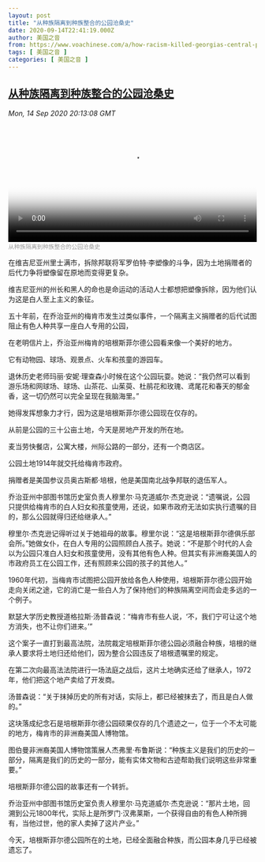 ```yaml
---
layout: post
title: "从种族隔离到种族整合的公园沧桑史"
date: 2020-09-14T22:41:19.000Z
author: 美国之音
from: https://www.voachinese.com/a/how-racism-killed-georgias-central-park-oasis-20200914/5583196.html
tags: [ 美国之音 ]
categories: [ 美国之音 ]
---
```

<!--1600123279000-->
[从种族隔离到种族整合的公园沧桑史](https://www.voachinese.com/a/how-racism-killed-georgias-central-park-oasis-20200914/5583196.html)
------

<div>
<div><i>Mon, 14 Sep 2020 20:13:08 GMT</i></div><video poster="https://images.weserv.nl?url=gdb.voanews.com/809de3b0-ca45-48c4-910a-3ceec53229d8_tv_r1_s_w900.jpg" src="https://av.voanews.com/Videoroot/Pangeavideo/2020/09/8/80/809de3b0-ca45-48c4-910a-3ceec53229d8_240p.mp4" style="width:100%" controls></video><div><small style="color: #999;">从种族隔离到种族整合的公园沧桑史</small></div><p>在维吉尼亚州里士满市，拆除邦联将军罗伯特·李塑像的斗争，因为土地捐赠者的后代力争将塑像留在原地而变得更复杂。</p><p>维吉尼亚州的州长和黑人的命也是命运动的活动人士都想把塑像拆除，因为他们认为这是白人至上主义的象征。</p><p>五十年前，在乔治亚州的梅肯市发生过类似事件，一个隔离主义捐赠者的后代试图阻止有色人种共享一座白人专用的公园，</p><p>在老明信片上，乔治亚州梅肯的培根斯菲尔德公园看来像一个美好的地方。</p><p>它有动物园、球场、观景点、火车和孩童的游园车。</p><p>退休历史老师玛丽·安妮·理查森小时候在这个公园玩耍。她说：“我仍然可以看到游乐场和网球场、球场、山茶花、山茱萸、杜鹃花和玫瑰、鸢尾花和春天的郁金香，这一切仍然可以完全呈现在我脑海里。”</p><p>她得发挥想象力才行，因为这是培根斯菲尔德公园现在仅存的。</p><p>从前是公园的三十公亩土地，今天是房地产开发的所在地。</p><p>麦当劳快餐店，公寓大楼，州际公路的一部分，还有一个商店区。</p><p>公园土地1914年就交托给梅肯市政府。</p><p>捐赠者是美国参议员奥古斯都·培根，他是美国南北战争邦联的退伍军人。</p><p>乔治亚州中部图书馆历史室负责人穆里尔·马克道威尔·杰克逊说：“遗嘱说，公园只提供给梅肯市的白人妇女和孩童使用，还说，如果市政府无法如实执行遗嘱的目的，那么公园就得归还给继承人。”</p><p>穆里尔·杰克逊记得听过关于她祖母的故事。穆里尔说：“这是培根斯菲尔德俱乐部会所。”她做女仆，在白人专用的公园照顾白人孩子。她说：“不是那个时代的人会以为公园只准白人妇女和孩童使用，没有其他有色人种。但其实有非洲裔美国人的市政府员工在公园工作，还有照顾来公园的孩子的其他人。”</p><p>1960年代初，当梅肯市试图把公园开放给各色人种使用，培根斯菲尔德公园开始走向关闭之途，它的消亡是一些白人为了保持他们的种族隔离空间而会走多远的一个例子。</p><p>默瑟大学历史教授道格拉斯·汤普森说：“梅肯市有些人说，‘不，我们宁可让这个地方消失，也不让你们进来。’”</p><p>这个案子一直打到最高法院，法院裁定培根斯菲尔德公园必须融合种族，培根的继承人要求将土地归还给他们，因为整合公园违反了培根遗嘱里的规定。</p><p>在第二次向最高法法院进行一场法庭之战后，这片土地确实还给了继承人，1972年，他们把这个地产卖给了开发商。</p><p>汤普森说：“关于抹掉历史的所有对话，实际上，都已经被抹去了，而且是白人做的。”</p><p>这块落成纪念石是培根斯菲尔德公园硕果仅存的几个遗迹之一，位于一个不太可能的地方，梅肯市的非洲裔美国人博物馆。</p><p>图伯曼非洲裔美国人博物馆策展人杰弗里·布鲁斯说：“种族主义是我们的历史的一部分，隔离是我们的历史的一部分，能有实体文物和古迹帮助我们说明这些非常重要。”</p><p>培根斯菲尔德公园的故事还有一个转折。</p><p>乔治亚州中部图书馆历史室负责人穆里尔·马克道威尔·杰克逊说：“那片土地，回溯到公元1800年代，实际上是所罗门·汉弗莱斯，一个获得自由的有色人种所拥有，当他过世，他的家人卖掉了这片产业。”</p><p>今天，培根斯菲尔德公园所在的土地，已经全面融合种族，而公园本身几乎已经被遗忘了。</p>
</div>
